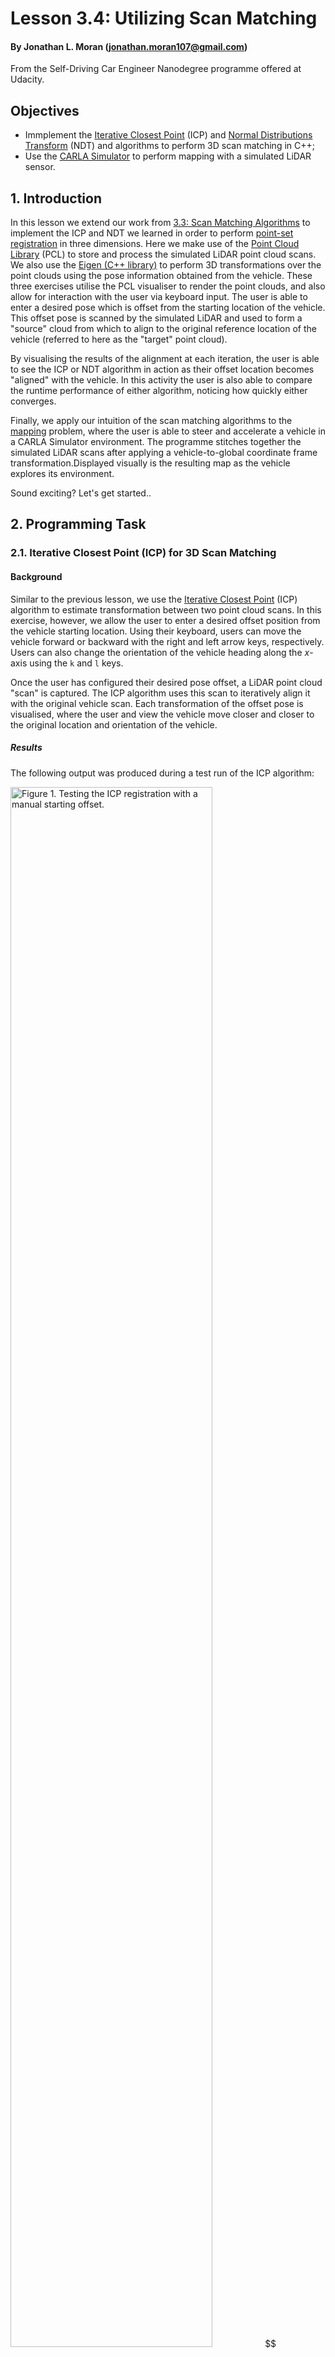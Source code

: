 # Lesson 3.4: Utilizing Scan Matching
#### By Jonathan L. Moran (jonathan.moran107@gmail.com)
From the Self-Driving Car Engineer Nanodegree programme offered at Udacity.

## Objectives
* Immplement the [Iterative Closest Point](https://en.wikipedia.org/wiki/Iterative_closest_point) (ICP) and [Normal Distributions Transform](https://en.wikipedia.org/wiki/Normal_distributions_transform) (NDT) and algorithms to perform 3D scan matching in C++;
* Use the [CARLA Simulator](https://carla.org/) to perform mapping with a simulated LiDAR sensor.


## 1. Introduction
In this lesson we extend our work from [3.3: Scan Matching Algorithms](https://github.com/jonathanloganmoran/ND0013-Self-Driving-Car-Engineer/tree/main/3-Localization/3-3-Scan-Matching) to implement the ICP and NDT we learned in order to perform [point-set registration](https://en.wikipedia.org/wiki/Point-set_registration) in three dimensions. Here we make use of the [Point Cloud Library](https://en.wikipedia.org/wiki/Point_Cloud_Library) (PCL) to store and process the simulated LiDAR point cloud scans. We also use the [Eigen (C++ library)](https://en.wikipedia.org/wiki/Eigen_(C%2B%2B_library)) to perform 3D transformations over the point clouds using the pose information obtained from the vehicle. These three exercises utilise the PCL visualiser to render the point clouds, and also allow for interaction with the user via keyboard input. The user is able to enter a desired pose which is offset from the starting location of the vehicle. This offset pose is scanned by the simulated LiDAR and used to form a "source" cloud from which to align to the original reference location of the vehicle (referred to here as the "target" point cloud).

By visualising the results of the alignment at each iteration, the user is able to see the ICP or NDT algorithm in action as their offset location becomes "aligned" with the vehicle. In this activity the user is also able to compare the runtime performance of either algorithm, noticing how quickly either converges.

Finally, we apply our intuition of the scan matching algorithms to the [mapping](https://en.wikipedia.org/wiki/Robotic_mapping) problem, where the user is able to steer and accelerate a vehicle in a CARLA Simulator environment. The programme stitches together the simulated LiDAR scans after applying a vehicle-to-global coordinate frame transformation.Displayed visually is the resulting map as the vehicle explores its environment.

Sound exciting? Let's get started..

## 2. Programming Task

### 2.1. Iterative Closest Point (ICP) for 3D Scan Matching

#### Background
Similar to the previous lesson, we use the [Iterative Closest Point](https://en.wikipedia.org/wiki/Iterative_closest_point) (ICP) algorithm to estimate transformation between two point cloud scans. In this exercise, however, we allow the user to enter a desired offset position from the vehicle starting location. Using their keyboard, users can move the vehicle forward or backward with the right and left arrow keys, respectively. Users can also change the orientation of the vehicle heading along the $x$-axis using the `k` and `l` keys.

Once the user has configured their desired pose offset, a LiDAR point cloud "scan" is captured. The ICP algorithm uses this scan to iteratively align it with the original vehicle scan. Each transformation of the offset pose is visualised, where the user and view the vehicle move closer and closer to the original location and orientation of the vehicle.

##### Results
The following output was produced during a test run of the ICP algorithm:

<img src="out/2022-12-08-Output-1-Testing-ICP-Registration-with-Manual-Starting-Offset.gif" width="80%" height="80%" alt="Figure 1. Testing the ICP registration with a manual starting offset.">
$$
\begin{align}
\textrm{Figure 1. Testing the ICP registration with a manual starting offset.}
\end{align}
$$

#### Running and compiling the programme

##### Loading the input scans
In order to make use of this programme, you will need to have at minimum two point cloud files: the `map.pcd` and `scan1.pcd` files. These two files are provided to you in the Udacity workspace or in this repository. 

Note that these files should be placed in the root directory of the project. If you would like to store these files in a different directory, you must specify the path to the folder containing the files in the [`sm1-main.cpp`](https://github.com/jonathanloganmoran/ND0013-Self-Driving-Car-Engineer/blob/main/3-Localization/3-4-Utilizing-Scan-Matching/sm1-main.cpp) file. The path that you configure should be given relative to the current working directory, i.e., the `build/` path of your executable. We default to the following:

```cpp
// Set the number of `.pcd` files to load from CWD (starting from 'scan1.pcd')
const static int kNumInputScansToLoad = 1;
// Set the base path relative to CWD where '.pcd' files are stored
const static std::string kBasePath = "../";
```

where we indicate the path to the `.pcd` files relative to the CWD (here, that's inside the `/build/` subfolder). We also set the number of `scan` files to load to `1`, indicating that we want to load only the `scan1.pcd` file on start in the `LoadScans` function.


##### Setting the hyperparameters
Before you compile and run the programme, you may want to adjust the ICP algorithm hyperparameters. These hyperparameters control the convergence of the transformation, and therefore should be set cautiously. Any unreasonable values here might result in an insufficient transformation estimate.

We have inside the [`sm1-main.cpp`](https://github.com/jonathanloganmoran/ND0013-Self-Driving-Car-Engineer/blob/main/3-Localization/3-4-Utilizing-Scan-Matching/sm1-main.cpp) file:
```cpp
/*** Defining the ICP hyperparameters ***/
// The maximum correspondence distance between `source` and `target`
// i.e., correspondences with higher distances will be ignored
// Should be sufficiently large s.t. all points are considered.
// Rule of thumb: set to max distance between two points in the point clouds.
const static double kMaxCorrespondenceDistanceICP = 5;  		// Metres (m)
// The maximum number of ICP iterations to perform before termination.
// Should be large enough to ensure the algorithm has sufficient time to
// converge. Rule of thumb: set to twice the number of points in the PCL.
const static int kMaximumIterationsICP = 120;
// The maximum epsilon threshold between previous transformation and current
// estimated transformation. Rule of thumb: set between 1e-4 and 1e-8.
const static double kTransformationEpsilonICP = 1e-4;
// The maximum sum of Euclidean squared errors between two consecutive steps
// before algorithm is considered to be converged.
// Rule of thumb: set between 1 and 10.
const static double kEuclideanFitnessEpsilonICP = 2;
// The inlier distance threshold for the internal RANSAC outlier rejection loop
// Note: a point is considered an inlier if the distance between `target` and
// transformed `source` is smaller than inlier distance threshold.
// Default: 0.05m, Rule of thumb: set between 0.2 and 0.3 m.
const static double kRANSACOutlierRejectionThresholdICP = 0.2;  // Metres (m)
```

For a complete list of the available hyperparameters to tune for the ICP algorithm, see the [`pcl::IterativeClosestPoint` documentation](https://pointclouds.org/documentation/classpcl_1_1_iterative_closest_point.html).

##### Configuring CMAKE

To build the programme, set line 14 of the [`CMakeLists.txt`](https://github.com/jonathanloganmoran/ND0013-Self-Driving-Car-Engineer/blob/main/3-Localization/3-4-Utilizing-Scan-Matching/CMakeLists.txt) file to:

```cpp
set(sources {FILENAME OF MAIN} {FILENAME OF HELPERS})
```

where `{FILENAME OF MAIN}` should be `sm1-main.cpp` and `{FILENAME OF HELPERS}` should be `helpers.cpp`.

##### Creating the executable
To build the programme with the configured [`CMakeLists.txt`](https://github.com/jonathanloganmoran/ND0013-Self-Driving-Car-Engineer/blob/main/3-Localization/3-4-Utilizing-Scan-Matching/CMakeLists.txt) file, first create a `build` folder inside the project root directory using the following command:

```console
root@foobar:/home/workspace/# mkdir build
```

Then, navigate to inside the `build` folder and execute the `cmake` build script. You can do this with the following command:


```console
root@foobar:/home/workspace/# cd build && cmake ..
```

##### Executing the programme

Once the programme has been compiled successfully, run the executable with the following command:

```console
root@foobar:/home/workspace/# cd build && ./scan_matching_1
```

This will create a new PCL Viewer instance and render the map cloud together with the initial scan of the vehicle and a 3D bounding box to indicate its starting position. Using the left- and right-arrow keys, move the vehicle forward and backwards. Then, adjust the orientation angle using the `k` and `l` keys. Once you are satisfied with the position and orientation of the offset, start the ICP alignment with a press of the `i` key. Watch as your pose offset is transformed to the starting location and orientation of the vehicle! Pretty neat, huh?

Try to experiment with different offsets and observe the ICP algorithm results to see if it holds up to more extreme displacements. If you need to reset the vehicle offset to the starting position, press the `space` bar on your keyboard. 

The use of the ICP programme is demonstrated below:

<img src="out/2022-12-08-Output-2-Using-the-ICP-Programme-Demo.gif" width="80%" height="80%" alt="Figure 2. Using the ICP Programme: Demonstrating the keyboard interaction.">
$$
\begin{align}
\textrm{Figure 2. Using the ICP Programme: Demonstrating the keyboard interaction.}
\end{align}
$$



### 2.2. Normal Distributions Transform (NDT) for 3D Scan Matching

#### Background
Just like in the first exercise, we perform scan matching within an interactive viewer. The user is allowed to position the offset of the vehicle anywhere in the environment, and then observe the Normal Distributions Transform (NDT) algorithm iteratively estimate the transformation between the starting and the offset pose. What is surprising about this exercise is the speed at which the algorithm converges, that is, transforms the user offset pose to the original vehicle location. Here we observe the performance advantages of the NDT over the ICP algorithm, namely through the [voxel](https://en.wikipedia.org/wiki/Voxel) grid discretisation of the 3D space.

With the NDT algorithm, we only have to perform the "setup" for the alignment once. Afterwards, each successive iteration of the alignment process needs only to compute the updated probability distribution. In the initialisation step, the NDT uses the target point cloud (starting pose of the vehicle) to estimate a probability distribution over the discretised cells in the voxel grid. Each cell contains a set of LiDAR scan points whose probabilities sum to form a normal distribution. Once each probability distribution is estimated, the NDT only needs to update the probability values by re-parameterising the distributions. This requires a calculation of the mean and covariance w.r.t. the new estimate, but the voxelisation process is not required to be performed again.

##### Results

The following output was produced during a test run of the NDT algorithm:


<img src="out/2022-12-09-Output-1-Testing-NDT-Registration-with-Manual-Starting-Offset.gif" width="80%" height="80%" alt="Figure 3. Testing the NDT registration with a manual starting offset.">
$$
\begin{align}
\textrm{Figure 3. Testing the NDT registration with a manual starting offset.}
\end{align}
$$

#### Running and compiling the programme

##### Loading the input scans
In order to make use of this programme, you will need to have at minimum two point cloud files: the `map.pcd` and `scan1.pcd` files. These two files are provided to you in the Udacity workspace or in this repository. 

Note that these files should be placed in the root directory of the project. If you would like to store these files in a different directory, you must specify the path to the folder containing the files in the [`sm2-main.cpp`](https://github.com/jonathanloganmoran/ND0013-Self-Driving-Car-Engineer/blob/main/3-Localization/3-4-Utilizing-Scan-Matching/sm2-main.cpp) file. The path that you configure should be given relative to the current working directory, i.e., the `build/` path of your executable. We default to the following:

```cpp
// Set the number of `.pcd` files to load from CWD (starting from 'scan1.pcd')
const static int kNumInputScansToLoad = 1;
// Set the base path relative to CWD where '.pcd' files are stored
const static std::string kBasePath = "../";
```

where we indicate the path to the `.pcd` files relative to the CWD (here, that's inside the `/build/` subfolder). We also set the number of `scan` files to load to `1`, indicating that we want to load only the `scan1.pcd` file on start in the `LoadScans` function.


##### Setting the hyperparameters
Before you compile and run the programme, you may want to adjust the NDT algorithm hyperparameters. These hyperparameters control the convergence of the transformation, and therefore should be set cautiously. Any unreasonable values here might result in an insufficient transformation estimate.

We have inside the [`sm2-main.cpp`](https://github.com/jonathanloganmoran/ND0013-Self-Driving-Car-Engineer/blob/main/3-Localization/3-4-Utilizing-Scan-Matching/sm2-main.cpp) file:
```cpp
/*** Defining the NDT hyperparameters ***/
// The maximum number of NDT iterations to perform before termination.
// Each iteration the NDT algorithm attempts to improve the accuracy of the
// transformation. Default: 150, Rule of thumb: start with default and
// decrease or increase depending on size and complexity of data set.
const static int kMaximumIterationsNDT = 150;
// The step size taken for each iteration of the NDT algorithm.
// Used in the More-Thuente line search to determine how much the
// transformation matrix is updated at each iteration. A larger step size
//  will lead to faster convergence, but may lead to inaccurate results.
// Default: 0.1, Rule of thumb: decrease if NDT is coverging too quickly.
const static double kStepSizeNDT = 1.0;
// The transformation epsilon threshold for the NDT algorithm.
// The maximum epsilon threshold between the previous and current estimated
// transformation. Rule of thumb: set between 1e-4 and 1e-8.
const static double kTransformationEpsilonNDT = 1e-3;
// The resolution of the NDT `VoxelGridCovariance`
// i.e., the resolution side length of the 3D voxel to use for discretisation
// in the NDT algorithm. Here we assume a cubioid, i.e., each of the sides
// (`lx`, `ly`, `lz`) have the same dimensions according to what is set here.
const static double kVoxelGridCovarianceNDT = 1.0;
```

For a complete list of the available hyperparameters to tune for the NDT algorithm, see the [`pcl::NormalDistributionsTransform` documentation](https://pointclouds.org/documentation/classpcl_1_1_normal_distributions_transform.html).

##### Configuring CMAKE
To build the programme, set line 14 of the [`CMakeLists.txt`](https://github.com/jonathanloganmoran/ND0013-Self-Driving-Car-Engineer/blob/main/3-Localization/3-4-Utilizing-Scan-Matching/CMakeLists.txt) file to:

```cpp
set(sources {FILENAME OF MAIN} {FILENAME OF HELPERS})
```

where `{FILENAME OF MAIN}` should be `sm2-main.cpp` and `{FILENAME OF HELPERS}` should be `helpers.cpp`.

##### Creating the executable
To build the programme with the configured [`CMakeLists.txt`](https://github.com/jonathanloganmoran/ND0013-Self-Driving-Car-Engineer/blob/main/3-Localization/3-4-Utilizing-Scan-Matching/CMakeLists.txt) file, first create a `build` folder inside the project root directory using the following command:

```console
root@foobar:/home/workspace/# mkdir build
```

Then, navigate to inside the `build` folder and execute the `cmake` build script. You can do this with the following command:


```console
root@foobar:/home/workspace/# cd build && cmake ..
```

##### Executing the programme
Once the programme has been compiled successfully, run the executable with the following command:

```console
root@foobar:/home/workspace/# cd build && ./scan_matching_2
```

This will create a new PCL Viewer instance and render the map cloud together with the initial scan of the vehicle and a 3D bounding box to indicate its starting position. Using the left- and right-arrow keys, move the vehicle forward and backwards. Then, adjust the orientation angle using the `k` and `l` keys. Once you are satisfied with the position and orientation of the offset, start the NDT alignment with a press of the `n` key. Watch as your pose offset is transformed to the starting location and orientation of the vehicle! Pretty neat, huh?

Try to experiment with different offsets and observe the NDT algorithm results to see if it holds up to more extreme displacements. You can also compare the convergence time of the NDT to the ICP visually, or via the console logs.

The use of the NDT alignment programme is demonstrated below:

<img src="out/2022-12-09-Output-2-Using-the-NDT-Programme-Demo.gif" width="80%" height="80%" alt="Figure 4. Using the NDT Programme: Demonstrating the keyboard interaction.">
$$
\begin{align}
\textrm{Figure 4. Using the NDT Programme: Demonstrating the keyboard interaction.}
\end{align}
$$


### 2.3. 3D Mapping in CARLA Simulator

In this exercise we will be using the [CARLA Simulator](https://carla.org/) to perform mapping with a simulated LiDAR sensor. The process of [mapping](https://en.wikipedia.org/wiki/Robotic_mapping) involves iteratively stitching together LiDAR scans of the environment. In order to do this effectively, we use a transformation from sensor-to-vehicle and vehicle-to-world coordinate frames. We are able to perform the second transformation, i.e., from vehicle-to-world, in the CARLA Simulator since we know the vehicle's ground-truth pose at any given point in time. With this pose information we can properly stitch together the transformed point cloud scans, creating a detailed map consistent with the true perceived environment surrounding the vehicle. Let's get started!  

#### Results

The following was output produced during a test run of the mapping programme:


<img src="out/2022-12-10-Output-1-Mapping-in-CARLA.gif" width="80%" height="80%" alt="Figure 5. Testing mapping in CARLA with user-entered vehicle control commands.">
$$
\begin{align}
\textrm{Figure 5. Testing mapping in CARLA with user-entered vehicle control commands.}
\end{align}
$$


#### Running and compiling the programme

##### Loading the input scans
In order to make use of this programme, you will need to have at minimum two point cloud files: the `map.pcd` and `scan1.pcd` files. These two files are provided to you in the Udacity workspace or in this repository. 

Note that these files should be placed in the root directory of the project. If you would like to store these files in a different directory, you must specify the path to the folder containing the files in the [`map-main.cpp`](https://github.com/jonathanloganmoran/ND0013-Self-Driving-Car-Engineer/blob/main/3-Localization/3-4-Utilizing-Scan-Matching/map-main.cpp) file. The path that you configure should be given relative to the current working directory, i.e., the `build/` path of your executable. We default to the following:

```cpp
// Set the number of `.pcd` files to load from CWD (starting from 'scan1.pcd')
const static int kNumInputScansToLoad = 1;
// Set the base path relative to CWD where '.pcd' files are stored
const static std::string kBasePath = "../";
```

where we indicate the path to the `.pcd` files relative to the CWD (here, that's inside the `/build/` subfolder). We also set the number of `scan` files to load to `1`, indicating that we want to load only the `scan1.pcd` file on start in the `LoadScans` function.


##### Setting the hyperparameters
In this exercise you can configure the parameters of the simulated LiDAR sensor in order to observe the effect of scan resolution, and also simulate a desired LiDAR refresh rate.

In the [`map-main.cpp](https://github.com/jonathanloganmoran/ND0013-Self-Driving-Car-Engineer/blob/main/3-Localization/3-4-Utilizing-Scan-Matching/map-main.cpp) file, we have:

```cpp
/*** Defining the programme parameters ***/
// Maximum number of points to store in memory.
// All scans recieved after this number of points have been stored
// will be ignored.
const static int kMaximumScanPoints = 2000;
// Minimum elapsed time between scan intervals (in seconds).
// All new scans recieved before this many seconds has passed since
// the previous scan had been recieved will be discarded, i.e., the
// `scanPositions` vector will not be updated to include the new scan.
const static double kMinimumTimeBetweenScans = 1.0;
// Minimum distance of the LiDAR scan points to preserve (in metres).
// A LiDAR return must be at least this far away from the sensor origin
// in order to be preserved. All LiDAR points with a distance less than
// this threshold will be clipped (ignored). This is to prevent LiDAR
// returns from including points reflected off the ego-vehicle.
const static double kMinimumDistanceLidarDetections = 8.0;
// Minimum distance between the current pose and all existing scans
// A new pose must not have a distance to any of the existing scans
// less than this threshold.
const static double kMinimumDistanceBetweenScans = 5.0;
```

Here we advise you to adjust the maximum number of scan points to preserve in a given map (`kMaximumScanPoints`). This can be increased to yield a more detailed map, or, decreased to obtain better performance. We can also simulate a LiDAR sensor refresh rate by configuring the minimum allowed time between scans (`kMinimumTimeBetweenScans`). Setting this interval to something larger might improve performance but hinder the quality of the generated map at higher vehicle speeds. We can also simulate this effect by changing the minimum distance allowed between consecutive scans (`kMinimumDistanceBetweenScans`).   


##### Configuring CMAKE

To build the programme, set line 14 of the [`CMakeLists.txt`](https://github.com/jonathanloganmoran/ND0013-Self-Driving-Car-Engineer/blob/main/3-Localization/3-4-Utilizing-Scan-Matching/CMakeLists.txt) file to:

```cpp
set(sources {FILENAME OF MAIN} {FILENAME OF HELPERS})
```

where `{FILENAME OF MAIN}` should be `map-main.cpp` and `{FILENAME OF HELPERS}` should be `helpers.cpp`.

##### Creating the executable
To build the programme with the configured [`CMakeLists.txt`](https://github.com/jonathanloganmoran/ND0013-Self-Driving-Car-Engineer/blob/main/3-Localization/3-4-Utilizing-Scan-Matching/CMakeLists.txt) file, first create a `build` folder inside the project root directory using the following command:

```console
root@foobar:/home/workspace/# mkdir build
```

Then, navigate to inside the `build` folder and execute the `cmake` build script. You can do this with the following command:


```console
root@foobar:/home/workspace/# cd build && cmake ..
```

##### Executing the programme

Once the programme has been compiled successfully, the executable can be run the following command:

```console
student@foobar:/home/workspace/#  cd build && ./cloud_mapper
```

Note that if using the Udacity VM to run this programme, you will need to perform two extra steps before the executable can be run. 

First, set the superuser from `root` to `student` with the command:

```console
root@foobar:/home/workspace/#  su - student
```

You may get a `Permission denied` error, but you can ignore this if you see the `student` user in the console command line as follows:

```console
student@foobar: ...
```

Now, with the `student` user account configured, navigate to the project root directory and run the following:

```console
student@foobar:/home/workspace/#  ./run_carla.sh
```

This should set the CARLA Simulator to headless mode (i.e., disable graphics output) and prevent the programme from incurring any `Segmentation fault (core dumped)` errors.


<img src="out/2022-12-10-Output-2-Building-and-Executing-Mapping-Programme.gif" width="80%" height="80%" alt="Figure 6. Building and executing the mapping programme using the Udacity VM.">
$$
\begin{align}
\textrm{Figure 6. Building and executing the mapping programme using the Udacity VM.}
\end{align}
$$


With the above steps completed, you are now able to successfully run the compiled executable from inside the `build/` directory using the `./cloud_mapper` command. This will create a new CARLA viewer instance and render the map cloud together with the initial scan of the vehicle pose and a 3D rendering of the vehicle to indicate its starting position. Using the up-arrow key, increase the vehicle throttle (adjust its speed). Using a single press of the right-arrow key will stop the vehicle movement (i.e., reset the throttle to zero). If the down-arrow key is pressed while the vehicle is stationary, then the vehicle will be set to _reverse_. You may also adjust the heading of the vehicle (i.e., the orientation angle / direction) using the left- and right-arrow keys. The green line protruding the front of the vehicle represents the current steering angle. Once satisfied with the orientation, get the car moving with the up-arrow.

If you would like to reset the camera viewing angle, press the `a` key. This will re-centre the camera to a top-down orientation. You can also manually adjust the camera tilt using the left-click and drag mouse combination, or the camera pan using the scrollwheel click and drag motion. To zoom in, use the mouse scrollwheel in the desired direction.

After driving around a bit, you will have a decent representation of the environment. To save this map to a `.pcd` file, simply press the `a` key. This will exit the programme and write the map to the `my_map.pcd` file inside the project root directory. You may also specify another filename to save this map under by setting the `pclOutputFilename` on line 583 of [`map-main.cpp`](https://github.com/jonathanloganmoran/ND0013-Self-Driving-Car-Engineer/blob/main/3-Localization/3-4-Utilizing-Scan-Matching/map-main.cpp) from `my_map.pcd` to whatever you desire. Note that the `.pcd` extension must be included in the filename, and that in the current implementation any existing `my_map.pcd` files will be overwritten by successive calls to the `SavePointCloudToASCII` function.


The use of the mapping programme is demonstrated below:

<img src="out/2022-12-10-Output-3-Using-the-Mapping-Programme-Demo.gif" width="80%" height="80%" alt="Figure 7. Using the mapping programme: vehicle controls with keyboard interaction.">
$$
\begin{align}
\textrm{Figure 7. Using the mapping programme: vehicle controls with keyboard interaction.}
\end{align}
$$


## 3. Closing Remarks
##### Alternatives
* Use a more robust algorithm for scan matching (e.g., [global registration](http://www.open3d.org/docs/release/tutorial/pipelines/global_registration.html)).

##### Extensions of task
* Design / obtain other maps for use in the CARLA Simulator;
* Extract data from the CARLA Simulator to perform [Simultaneous Localisation and Mapping](https://en.wikipedia.org/wiki/Simultaneous_localization_and_mapping) (SLAM).

## 4. Future Work
* ⬜️ Use a different map in the CARLA Simulator;
* ⬜️ Perform localisation and mapping using data extracted from the CARLA Simulator.

## Credits
This lesson was prepared by A. Brown, T. Huang, and M. Muffert of the Mercedes-Benz Research and Development of North America (MBRDNA), 2021 (link [here](https://www.udacity.com/course/self-driving-car-engineer-nanodegree--nd0013)).

References
* [1] Biber, P. et al. The normal distributions transfom: a new approach to laser scan matching. Proceedings of the 2003 IEEE/RSJ Conference on Intelligent Robots and Systems (IROS 2003) (Cat. No.03CH37453). 3(1):2743-2748. 2003. [doi:10.1109/IROS.2003.1249285](https://doi.org/10.1109/IROS.2003.1249285).

* [2] Magnussen, M. et al. The three-dimensional normal-distributions transform: an efficient representation for registration, surface and loop detection. PhD thesis, Örebro universitet. Örebro Studies in Technology, 36(1):1-201. 2009. [URN:urn:nbn:se:oru:diva-8458](http://urn.kb.se/resolve?urn=urn%3Anbn%3Ase%3Aoru%3Adiva-8458).